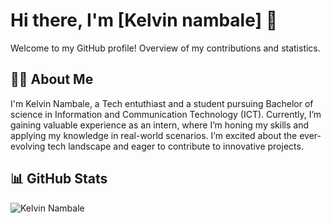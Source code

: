 # Hi there, I'm [Kelvin nambale] 👋

Welcome to my GitHub profile! Overview of my contributions and statistics.

## 👨‍💻 About Me

I'm Kelvin Nambale, a Tech entuthiast and a student pursuing Bachelor of science in Information and Communication Technology (ICT). Currently, I’m gaining valuable experience as an intern, where I’m honing my skills and applying my knowledge in real-world scenarios. I’m excited about the ever-evolving tech landscape and eager to contribute to innovative projects.
## 📊 GitHub Stats

![Kelvin Nambale](https://github-readme-stats.vercel.app/api?username=your-username&show_icons=true&hide_title=true&count_private=true&hide=prs&theme=default)
